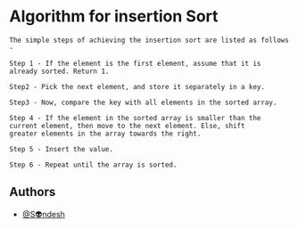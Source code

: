 # Algorithm for insertion Sort
    The simple steps of achieving the insertion sort are listed as follows -

    Step 1 - If the element is the first element, assume that it is already sorted. Return 1.

    Step2 - Pick the next element, and store it separately in a key.

    Step3 - Now, compare the key with all elements in the sorted array.

    Step 4 - If the element in the sorted array is smaller than the current element, then move to the next element. Else, shift
    greater elements in the array towards the right.

    Step 5 - Insert the value.

    Step 6 - Repeat until the array is sorted.

## Authors

- [@S👽ndesh](https://github.com/sandesh-at-git)

